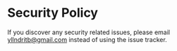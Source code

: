 # Security Policy

If you discover any security related issues, please email yllndritb@gmail.com instead of using the issue tracker.
